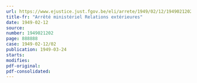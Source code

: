 ```yaml
---
url: https://www.ejustice.just.fgov.be/eli/arrete/1949/02/12/1949021202/justel
title-fr: "Arrêté ministériel Relations extérieures"
date: 1949-02-12
source:
number: 1949021202
page: 888888
case: 1949-02-12/02
publication: 1949-03-24
starts:
modifies:
pdf-original:
pdf-consolidated:
---
```


